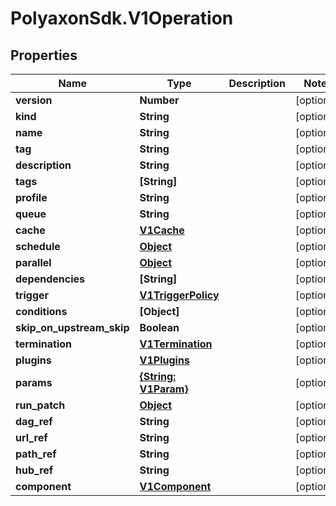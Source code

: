 # PolyaxonSdk.V1Operation

## Properties

Name | Type | Description | Notes
------------ | ------------- | ------------- | -------------
**version** | **Number** |  | [optional] 
**kind** | **String** |  | [optional] 
**name** | **String** |  | [optional] 
**tag** | **String** |  | [optional] 
**description** | **String** |  | [optional] 
**tags** | **[String]** |  | [optional] 
**profile** | **String** |  | [optional] 
**queue** | **String** |  | [optional] 
**cache** | [**V1Cache**](V1Cache.md) |  | [optional] 
**schedule** | [**Object**](.md) |  | [optional] 
**parallel** | [**Object**](.md) |  | [optional] 
**dependencies** | **[String]** |  | [optional] 
**trigger** | [**V1TriggerPolicy**](V1TriggerPolicy.md) |  | [optional] 
**conditions** | **[Object]** |  | [optional] 
**skip_on_upstream_skip** | **Boolean** |  | [optional] 
**termination** | [**V1Termination**](V1Termination.md) |  | [optional] 
**plugins** | [**V1Plugins**](V1Plugins.md) |  | [optional] 
**params** | [**{String: V1Param}**](V1Param.md) |  | [optional] 
**run_patch** | [**Object**](.md) |  | [optional] 
**dag_ref** | **String** |  | [optional] 
**url_ref** | **String** |  | [optional] 
**path_ref** | **String** |  | [optional] 
**hub_ref** | **String** |  | [optional] 
**component** | [**V1Component**](V1Component.md) |  | [optional] 


